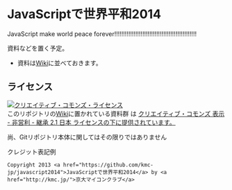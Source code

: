 JavaScriptで世界平和2014
==============

JavaScript make world peace forever!!!!!!!!!!!!!!!!!!!!!!!!!!!!!!!!!!!!!!!!!!!!!!!

資料などを置く予定。

- 資料は[Wiki](https://github.com/kmc-jp/javascript2014/wiki)に並べておきます。

## ライセンス

<a rel="license" href="http://creativecommons.org/licenses/by-nc-sa/2.1/jp/"><img alt="クリエイティブ・コモンズ・ライセンス" style="border-width:0" src="http://i.creativecommons.org/l/by-nc-sa/2.1/jp/88x31.png" /></a><br />このリポジトリの[Wiki](https://github.com/kmc-jp/javascript2014/wiki)に置かれている資料群 は <a rel="license" href="http://creativecommons.org/licenses/by-nc-sa/2.1/jp/">クリエイティブ・コモンズ 表示 - 非営利 - 継承 2.1 日本 ライセンスの下に提供されています。</a>

尚、Gitリポジトリ本体に関してはその限りではありません

クレジット表記例
```
Copyright 2013 <a href="https://github.com/kmc-jp/javascript2014">JavaScriptで世界平和2014</a> by <a href="http://kmc.jp/">京大マイコンクラブ</a>
```

